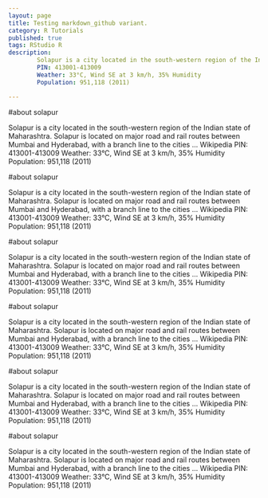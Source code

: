 ```yaml
---
layout: page
title: Testing markdown_github variant.
category: R Tutorials
published: true
tags: RStudio R
description: 
        Solapur is a city located in the south-western region of the Indian state of Maharashtra. Solapur is located on major road and             rail routes between Mumbai and Hyderabad, with a branch line to the cities ... Wikipedia
        PIN: 413001-413009
        Weather: 33°C, Wind SE at 3 km/h, 35% Humidity
        Population: 951,118 (2011)

---
```



#about solapur

   Solapur is a city located in the south-western region of the Indian state of Maharashtra. Solapur is located on major road and             rail routes between Mumbai and Hyderabad, with a branch line to the cities ... Wikipedia
        PIN: 413001-413009
        Weather: 33°C, Wind SE at 3 km/h, 35% Humidity
        Population: 951,118 (2011)

#about solapur

   Solapur is a city located in the south-western region of the Indian state of Maharashtra. Solapur is located on major road and             rail routes between Mumbai and Hyderabad, with a branch line to the cities ... Wikipedia
        PIN: 413001-413009
        Weather: 33°C, Wind SE at 3 km/h, 35% Humidity
        Population: 951,118 (2011)

#about solapur

   Solapur is a city located in the south-western region of the Indian state of Maharashtra. Solapur is located on major road and             rail routes between Mumbai and Hyderabad, with a branch line to the cities ... Wikipedia
        PIN: 413001-413009
        Weather: 33°C, Wind SE at 3 km/h, 35% Humidity
        Population: 951,118 (2011)

#about solapur

   Solapur is a city located in the south-western region of the Indian state of Maharashtra. Solapur is located on major road and             rail routes between Mumbai and Hyderabad, with a branch line to the cities ... Wikipedia
        PIN: 413001-413009
        Weather: 33°C, Wind SE at 3 km/h, 35% Humidity
        Population: 951,118 (2011)

#about solapur

   Solapur is a city located in the south-western region of the Indian state of Maharashtra. Solapur is located on major road and             rail routes between Mumbai and Hyderabad, with a branch line to the cities ... Wikipedia
        PIN: 413001-413009
        Weather: 33°C, Wind SE at 3 km/h, 35% Humidity
        Population: 951,118 (2011)

#about solapur

   Solapur is a city located in the south-western region of the Indian state of Maharashtra. Solapur is located on major road and             rail routes between Mumbai and Hyderabad, with a branch line to the cities ... Wikipedia
        PIN: 413001-413009
        Weather: 33°C, Wind SE at 3 km/h, 35% Humidity
        Population: 951,118 (2011)
